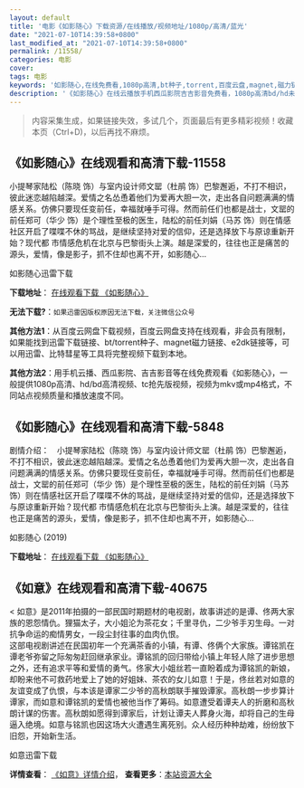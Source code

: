 ```yaml
---
layout: default
title: '电影《如影随心》下载资源/在线播放/视频地址/1080p/高清/蓝光'
date: "2021-07-10T14:39:58+0800"
last_modified_at: "2021-07-10T14:39:58+0800"
permalink: /11558/
categories: 电影
cover:
tags: 电影
keywords: '如影随心,在线免费看,1080p高清,bt种子,torrent,百度云盘,magnet,磁力链,迅雷下载资源'
description: '《如影随心》在线云播放手机西瓜影院吉吉影音免费看，1080p高清bd/hd未删减完整版和tc抢先枪版，mkv/mp4格式，附带bt/torrent种子、magnet/磁力链、百度云盘、网盘资源迅雷下载链接'
---
```


>内容采集生成，如果链接失效，多试几个，页面最后有更多精彩视频！收藏本页（Ctrl+D)，以后再找不麻烦。


## 《如影随心》在线观看和高清下载-11558

小提琴家陆松（陈晓 饰）与室内设计师文罂（杜鹃 饰）巴黎邂逅，不打不相识，彼此迷恋越陷越深。爱情之名怂恿着他们为爱再大胆一次，走出各自问题满满的情感关系。仿佛只要现任变前任，幸福就唾手可得。然而前任们也都是战士，文罂的前任郑可（华少 饰）是个理性至极的医生，陆松的前任刘娟（马苏 饰）则在情感社区开启了喋喋不休的骂战，是继续坚持对爱的信仰，还是选择放下与原谅重新开始？现代都 市情感危机在北京与巴黎街头上演。越是深爱的，往往也正是痛苦的源头，爱情，像是影子，抓不住却也离不开，如影随心…


如影随心迅雷下载

**下载地址**： [在线观看下载 《如影随心》](https://www.993dy.com//vod-detail-id-35492.html) 


**无法下载?**：`如果迅雷因版权原因无法下载，关注微信公众号 `

**其他方法1**：从百度云网盘下载视频，百度云网盘支持在线观看，非会员有限制，如果能找到迅雷下载链接、bt/torrent种子、magnet磁力链接、e2dk链接等，可以用迅雷、比特彗星等工具将完整视频下载到本地。

**其他方法2**：用手机云播、西瓜影院、吉吉影音等在线免费观看《如影随心》，一般提供1080p高清、hd/bd高清视频、tc抢先版视频，视频为mkv或mp4格式，不同站点视频质量和播放速度不同。


## 《如影随心》在线观看和高清下载-5848

剧情介绍：　小提琴家陆松（陈晓 饰）与室内设计师文罂（杜鹃 饰）巴黎邂逅，不打不相识，彼此迷恋越陷越深。爱情之名怂恿着他们为爱再大胆一次，走出各自问题满满的情感关系。仿佛只要现任变前任，幸福就唾手可得。然而前任们也都是战士，文罂的前任郑可（华少 饰）是个理性至极的医生，陆松的前任刘娟（马苏 饰）则在情感社区开启了喋喋不休的骂战，是继续坚持对爱的信仰，还是选择放下与原谅重新开始？现代都 市情感危机在北京与巴黎街头上演。越是深爱的，往往也正是痛苦的源头，爱情，像是影子，抓不住却也离不开，如影随心…


如影随心 (2019)

**下载地址**： [在线观看下载 《如影随心》](https://www.btbtdy.me/btdy/dy15719.html) 


## 《如意》在线观看和高清下载-40675

< 如意》是2011年拍摄的一部民国时期题材的电视剧，故事讲述的是谭、佟两大家族的恩怨情仇。狸猫太子，大小姐沦为茶花女；千里寻仇，二少爷手刃生母。一对抗争命运的痴情男女，一段尘封往事的血肉仇恨。<br /> 这部电视剧讲述在民国初年一个充满茶香的小镇，有谭、佟俩个大家族。谭铭凯在谭老爷弥留之际匆匆赶回继承家业。谭铭凯的回归带给小镇上年轻人除了进步思想之外，还有追求平等和爱情的勇气。佟家大小姐丝若一直盼着成为谭铭凯的新娘，却盼来他不可救药地爱上了她的好姐妹、茶农的女儿如意！于是，佟丝若对如意的友谊变成了仇恨，与本该是谭家二少爷的高秋朗联手摧毁谭家。高秋朗一步步算计谭家，而如意和谭铭凯的爱情也被他当作了筹码。如意遭受着谭夫人的折磨和高秋朗计谋的伤害。高秋朗如愿得到谭家后，计划让谭夫人葬身火海，却将自己的生母逼入绝境。如意与铭凯也因这场大火遭遇生离死别。众人经历种种劫难，纷纷放下旧怨，开始新生活。


如意迅雷下载

**详情查看**： [《如意》详情介绍](/movie/40675/)， **查看更多**：[本站资源大全](/movie/t/all/)

